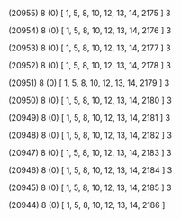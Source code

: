 (20955) 8 (0) [ 1, 5, 8, 10, 12, 13, 14, 2175 ] 3 


(20954) 8 (0) [ 1, 5, 8, 10, 12, 13, 14, 2176 ] 3 


(20953) 8 (0) [ 1, 5, 8, 10, 12, 13, 14, 2177 ] 3 


(20952) 8 (0) [ 1, 5, 8, 10, 12, 13, 14, 2178 ] 3 


(20951) 8 (0) [ 1, 5, 8, 10, 12, 13, 14, 2179 ] 3 


(20950) 8 (0) [ 1, 5, 8, 10, 12, 13, 14, 2180 ] 3 


(20949) 8 (0) [ 1, 5, 8, 10, 12, 13, 14, 2181 ] 3 


(20948) 8 (0) [ 1, 5, 8, 10, 12, 13, 14, 2182 ] 3 


(20947) 8 (0) [ 1, 5, 8, 10, 12, 13, 14, 2183 ] 3 


(20946) 8 (0) [ 1, 5, 8, 10, 12, 13, 14, 2184 ] 3 


(20945) 8 (0) [ 1, 5, 8, 10, 12, 13, 14, 2185 ] 3 


(20944) 8 (0) [ 1, 5, 8, 10, 12, 13, 14, 2186 ]  

